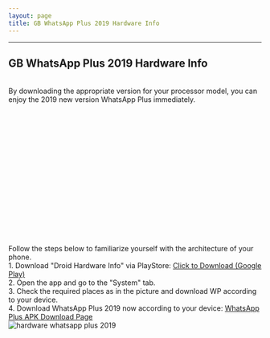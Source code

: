 ```yaml
---
layout: page
title: GB WhatsApp Plus 2019 Hardware Info
---
```


<div id="home"><hr>
<h2>GB WhatsApp Plus 2019 Hardware Info</h2>
<br>
By downloading the appropriate version for your processor model, you can enjoy the 2019 new version WhatsApp Plus immediately.<br>
<script async src="//pagead2.googlesyndication.com/pagead/js/adsbygoogle.js"></script>
<!-- 336 -->
<ins class="adsbygoogle"
     style="display:inline-block;width:336px;height:280px"
     data-ad-client="ca-pub-7942429830883405"
     data-ad-slot="9585734309"></ins>
<script>
(adsbygoogle = window.adsbygoogle || []).push({});
</script><br>
Follow the steps below to familiarize yourself with the architecture of your phone.<br>
1. Download "Droid Hardware Info" via PlayStore: <a href="https://play.google.com/store/apps/details?id=com.inkwired.droidinfo" target="_blank" rel="nofollow">Click to Download (Google Play)</a><br>
2. Open the app and go to the "System" tab.<br>
3. Check the required places as in the picture and download WP according to your device.<br>
4. Download WhatsApp Plus 2019 now according to your device: <a href="https://wpplus2019.xyz/whatsapp-plus-2019-download/">WhatsApp Plus APK Download Page</a><br>
<img src="https://wpplus2019.xyz/Hardware.jpg" alt="hardware whatsapp plus 2019" title="hardware info" /><br />

<script async src="//pagead2.googlesyndication.com/pagead/js/adsbygoogle.js"></script>
<!-- 200 90 2018 -->
<ins class="adsbygoogle"
     style="display:inline-block;width:200px;height:90px"
     data-ad-client="ca-pub-7942429830883405"
     data-ad-slot="2122979234"></ins>
<script>
(adsbygoogle = window.adsbygoogle || []).push({});
</script>
</div>

